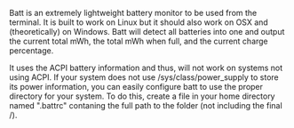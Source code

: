 Batt is an extremely lightweight battery monitor to be used from the terminal.
It is built to work on Linux but it should also work on OSX and (theoretically)
on Windows. Batt will detect all batteries into one and output the current
total mWh, the total mWh when full, and the current charge percentage.

It uses the ACPI battery information and thus, will not work on systems not
using ACPI. If your system does not use /sys/class/power_supply to store its
power information, you can easily configure batt to use the proper directory
for your system. To do this, create a file in your home directory named
".battrc" contaning the full path to the folder (not including the final /).
